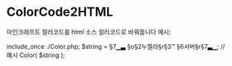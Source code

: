 # ColorCode2HTML
마인크래프트 컬러코드를 html 소스 컬러코드로 바꿔줍니다 예시:

include_once ./Color.php;
$string = §7▁▃ §o§2누젤라§r§3™ §6서버§r§7▃▁; //예시
Color( $string );
